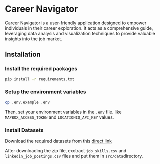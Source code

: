 # Career Navigator
Career Navigator is a user-friendly application designed to empower individuals in their career exploration. It acts as a comprehensive guide, leveraging data analysis and visualization techniques to provide valuable insights into the job market.

## Installation

### Install the required packages
```bash
pip install -r requirements.txt
```

### Setup the environment variables
```bash
cp .env.example .env
```
Then, set your environment variables in the `.env` file. like `MAPBOX_ACCESS_TOKEN` and `LOCATIONIQ_API_KEY` values.

### Install Datasets
Download the required datasets from this [direct link](https://www.kaggle.com/datasets/asaniczka/1-3m-linkedin-jobs-and-skills-2024/download?datasetVersionNumber=2)

After downloading the zip file, exctract `job_skills.csv` and `linkedin_job_postings.csv` files and put them in `src/data`directory.
